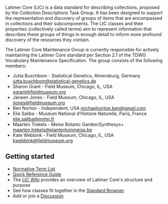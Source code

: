 Latimer Core (LtC) is a data standard for describing collections, proposed by the Collection Descriptions Task Group. It has been designed to support the representation and discovery of groups of items that are encompassed in collections and their subcomponents. The LtC classes and their properties (collectively called terms) aim to represent information that describes these groups of things in enough detail to inform more profound discovery of the resources they contain.

The Latimer Core Maintenance Group is currently responsible for actively maintaining the Latimer Core standard per Section 2.1 of the TDWG Vocabulary Maintenance Specification. The group consists of the following members:
- Jutta Buschbom - Statistical Genetics, Ahrensburg, Germany <jutta.buschbom@statistical-genetics.de>
- Sharon Grant - Field Museum, Chicago, IL, USA <sgrant@fieldmuseum.org>
- Janeen Jones - Field Museum, Chicago, IL, USA <jjones@fieldmuseum.org>
- Ben Norton - Independent, USA <michaelnorton.ben@gmail.com>
- Elie Saliba - Muséum National d’Histoire Naturelle, Paris, France <elie.saliba@mnhn.fr>
- Maarten Trekels - Meise Botanic Garden/Synthesys+ <maarten.trekels@plantentuinmeise.be>
- Kate Webbink - Field Museum, Chicago, IL, USA <kwebbink@fieldmuseum.org>

Getting started[](#getting-started)
-----------------------------------
*   [Normative Term List](terms/)
*   [Quick Reference Guide](quick-reference/)
*   The [LtC Wiki](https://github.com/tdwg/ltc/wiki/1.-Overview-of-Latimer-Core) provides an overview of Latimer Core's structure and purpose
*   See how classes fit together in the [Standard Browser](https://rebrand.ly/tdwg-cd-standard-browser).
*   Add or join a [Discussion](https://github.com/tdwg/ltc/discussions)
